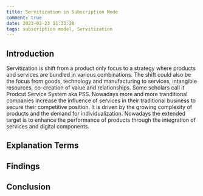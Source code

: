 ```yaml
---
title: Servitization in Subscription Mode
comment: true
date: 2023-02-23 11:33:28
tags: subscription model, Servitization
---
```

## Introduction
Servitization is shift from a product only focus to a strategy where products
and services are bundled in various combinations. The shift could also be the focus from goods, technology and manufacturing to services, intangible resources, co-creation of value and relationships. Some scholars call it Prodcut Service System aka PSS. Nowadays more and more tranditional companies increase the influence of services in their traditional business to secure their competitive position.
It is driven by the growing complexity of products and the demand for individualization. Nowadays the extended target is to enhance the performance of products through the integration of services and digital components.

## Explanation Terms

## Findings

## Conclusion
